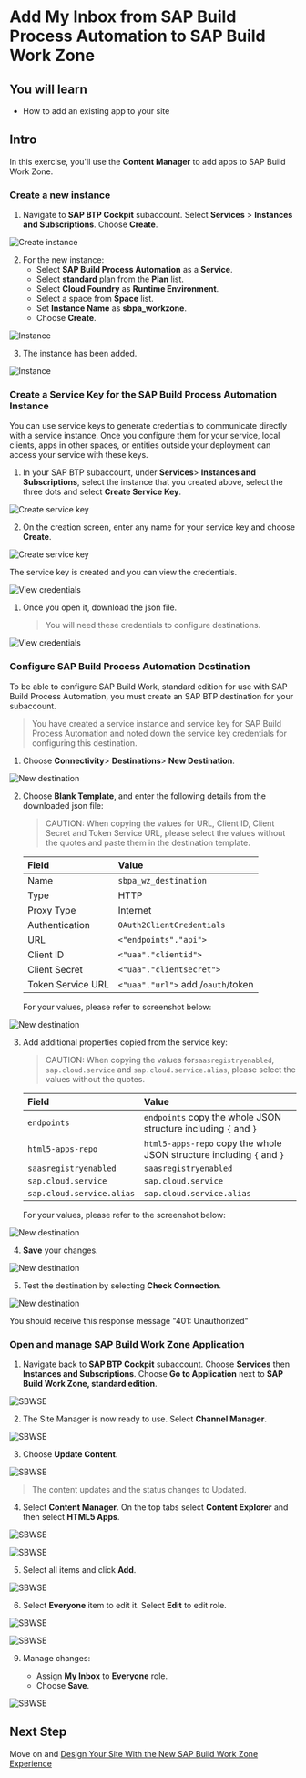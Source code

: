 # Add My Inbox from SAP Build Process Automation to SAP Build Work Zone

## You will learn
  - How to add an existing app to your site

## Intro
In this exercise, you'll use the **Content Manager** to add apps to SAP Build Work Zone.

### Create a new instance 

1.  Navigate to **SAP BTP Cockpit** subaccount. Select **Services** > **Instances and Subscriptions**. Choose **Create**.

  ![Create instance](014.png)  

2.  For the new instance:
    -  Select **SAP Build Process Automation** as a **Service**.
    -  Select **standard** plan from the **Plan** list.
    -  Select **Cloud Foundry** as **Runtime Environment**.
    -  Select a space from **Space** list.
    -  Set **Instance Name** as **sbpa_workzone**.
    -  Choose **Create**. 

  ![Instance](015.png)

3. The instance has been added.

  ![Instance](016b.png)



### Create a Service Key for the SAP Build Process Automation Instance

You can use service keys to generate credentials to communicate directly with a service instance. Once you configure them for your service, local clients, apps in other spaces, or entities outside your deployment can access your service with these keys.


1. In your SAP BTP subaccount, under **Services**> **Instances and Subscriptions**, select the instance that you created above, select the three dots and select **Create Service Key**.
   
  ![Create service key](016d.png)

2. On the creation screen, enter any name for your service key and choose **Create**.

  ![Create service key](016e.png)

The service key is created and you can view the credentials. 

  ![View credentials](016f.png)

1. Once you open it, download the json file.

    > You will need these credentials to configure destinations.

  ![View credentials](01.png)


### Configure SAP Build Process Automation Destination

To be able to configure SAP Build Work, standard edition for use with SAP Build Process Automation, you must create an SAP BTP destination for your subaccount.

> You have created a service instance and service key for SAP Build Process Automation and noted down the service key credentials for configuring this destination.

1. Choose **Connectivity**> **Destinations**> **New Destination**.

  ![New destination](01a.png)

2. Choose **Blank Template**, and enter the following details from the downloaded json file:

    > CAUTION: When copying the values for URL, Client ID, Client Secret and Token Service URL, please select the values without the quotes and paste them in the destination template. 

    |  **Field**    | **Value**
    |  :------------- | :-------------
    | Name      |  `sbpa_wz_destination`
    | Type       | HTTP
    | Proxy Type       | Internet
    | Authentication      | `OAuth2ClientCredentials`
    | URL      |    `<"endpoints"."api">`
    | Client ID       | `<"uaa"."clientid">`
    | Client Secret | `<"uaa"."clientsecret">`
    | Token Service URL | `<"uaa"."url">` add /`oauth`/token
    
    For your values, please refer to screenshot below:

  ![New destination](01b.png)


3. Add additional properties copied from the service key:

    > CAUTION: When copying the values for`saasregistryenabled`, `sap.cloud.service` and `sap.cloud.service.alias`, please select the values without the quotes.

    |  **Field**    | **Value**
    |  :------------- | :-------------
    |  `endpoints`        | `endpoints` copy the whole JSON structure including `{` and `}`
    |  `html5-apps-repo`       | `html5-apps-repo` copy the whole JSON structure including `{` and `}`
    |  `saasregistryenabled`        | `saasregistryenabled`
    |  `sap.cloud.service`        | `sap.cloud.service`
    |  `sap.cloud.service.alias`        | `sap.cloud.service.alias`

    For your values, please refer to the screenshot below:

  ![New destination](01c.png)

4. **Save** your changes.

  ![New destination](01d.png)

5. Test the destination by selecting **Check Connection**.

  ![New destination](01e.png)

You should receive this response message "401: Unauthorized"


### Open and manage SAP Build Work Zone Application

1.  Navigate back to **SAP BTP Cockpit** subaccount. Choose **Services** then **Instances and Subscriptions**. Choose **Go to Application** next to **SAP Build Work Zone, standard edition**.

  ![SBWSE](018.png) 

2. The Site Manager is now ready to use. Select **Channel Manager**.

  ![SBWSE](031.png)

3.  Choose **Update Content**.

  ![SBWSE](032.png)
    
  > The content updates and the status changes to Updated.

4.  Select **Content Manager**. On the top tabs select **Content Explorer** and then select **HTML5 Apps**.

  ![SBWSE](033.png)
    
  ![SBWSE](033b.png)

5.  Select all items and click **Add**.

  ![SBWSE](034.png)

6.  Select **Everyone** item to edit it. Select **Edit** to edit role.

  ![SBWSE](042.png)

  ![SBWSE](043.png)

9.  Manage changes:

    - Assign **My Inbox** to **Everyone** role.
    - Choose **Save**.

  ![SBWSE](044a.png)

## Next Step
Move on and [Design Your Site With the New SAP Build Work Zone Experience](/exercises/3_Build_Work_Zone/4_cp-portal-cloud-foundry-spaces-pages/cp-portal-cloud-foundry-spaces-pages.md)